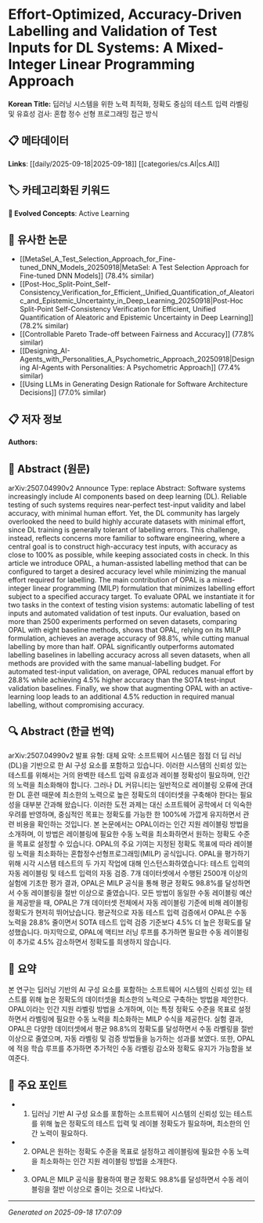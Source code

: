 
# Effort-Optimized, Accuracy-Driven Labelling and Validation of Test Inputs for DL Systems: A Mixed-Integer Linear Programming Approach

**Korean Title:** 딥러닝 시스템을 위한 노력 최적화, 정확도 중심의 테스트 입력 라벨링 및 유효성 검사: 혼합 정수 선형 프로그래밍 접근 방식

## 📋 메타데이터

**Links**: [[daily/2025-09-18|2025-09-18]] [[categories/cs.AI|cs.AI]]

## 🏷️ 카테고리화된 키워드
**🚀 Evolved Concepts**: Active Learning

## 🔗 유사한 논문
- [[MetaSel_A_Test_Selection_Approach_for_Fine-tuned_DNN_Models_20250918|MetaSel: A Test Selection Approach for Fine-tuned DNN Models]] (78.4% similar)
- [[Post-Hoc_Split-Point_Self-Consistency_Verification_for_Efficient,_Unified_Quantification_of_Aleatoric_and_Epistemic_Uncertainty_in_Deep_Learning_20250918|Post-Hoc Split-Point Self-Consistency Verification for Efficient, Unified Quantification of Aleatoric and Epistemic Uncertainty in Deep Learning]] (78.2% similar)
- [[Controllable Pareto Trade-off between Fairness and Accuracy]] (77.8% similar)
- [[Designing_AI-Agents_with_Personalities_A_Psychometric_Approach_20250918|Designing AI-Agents with Personalities: A Psychometric Approach]] (77.4% similar)
- [[Using LLMs in Generating Design Rationale for Software Architecture Decisions]] (77.0% similar)

## 📋 저자 정보

**Authors:** 

## 📄 Abstract (원문)

arXiv:2507.04990v2 Announce Type: replace 
Abstract: Software systems increasingly include AI components based on deep learning (DL). Reliable testing of such systems requires near-perfect test-input validity and label accuracy, with minimal human effort. Yet, the DL community has largely overlooked the need to build highly accurate datasets with minimal effort, since DL training is generally tolerant of labelling errors. This challenge, instead, reflects concerns more familiar to software engineering, where a central goal is to construct high-accuracy test inputs, with accuracy as close to 100% as possible, while keeping associated costs in check. In this article we introduce OPAL, a human-assisted labelling method that can be configured to target a desired accuracy level while minimizing the manual effort required for labelling. The main contribution of OPAL is a mixed-integer linear programming (MILP) formulation that minimizes labelling effort subject to a specified accuracy target. To evaluate OPAL we instantiate it for two tasks in the context of testing vision systems: automatic labelling of test inputs and automated validation of test inputs. Our evaluation, based on more than 2500 experiments performed on seven datasets, comparing OPAL with eight baseline methods, shows that OPAL, relying on its MILP formulation, achieves an average accuracy of 98.8%, while cutting manual labelling by more than half. OPAL significantly outperforms automated labelling baselines in labelling accuracy across all seven datasets, when all methods are provided with the same manual-labelling budget. For automated test-input validation, on average, OPAL reduces manual effort by 28.8% while achieving 4.5% higher accuracy than the SOTA test-input validation baselines. Finally, we show that augmenting OPAL with an active-learning loop leads to an additional 4.5% reduction in required manual labelling, without compromising accuracy.

## 🔍 Abstract (한글 번역)

arXiv:2507.04990v2 발표 유형: 대체
요약: 소프트웨어 시스템은 점점 더 딥 러닝(DL)을 기반으로 한 AI 구성 요소를 포함하고 있습니다. 이러한 시스템의 신뢰성 있는 테스트를 위해서는 거의 완벽한 테스트 입력 유효성과 레이블 정확성이 필요하며, 인간의 노력을 최소화해야 합니다. 그러나 DL 커뮤니티는 일반적으로 레이블링 오류에 관대한 DL 훈련 때문에 최소한의 노력으로 높은 정확도의 데이터셋을 구축해야 한다는 필요성을 대부분 간과해 왔습니다. 이러한 도전 과제는 대신 소프트웨어 공학에서 더 익숙한 우려를 반영하며, 중심적인 목표는 정확도를 가능한 한 100%에 가깝게 유지하면서 관련 비용을 확인하는 것입니다. 본 논문에서는 OPAL이라는 인간 지원 레이블링 방법을 소개하며, 이 방법은 레이블링에 필요한 수동 노력을 최소화하면서 원하는 정확도 수준을 목표로 설정할 수 있습니다. OPAL의 주요 기여는 지정된 정확도 목표에 따라 레이블링 노력을 최소화하는 혼합정수선형프로그래밍(MILP) 공식입니다. OPAL을 평가하기 위해 시각 시스템 테스트의 두 가지 작업에 대해 인스턴스화하였습니다: 테스트 입력의 자동 레이블링 및 테스트 입력의 자동 검증. 7개 데이터셋에서 수행된 2500개 이상의 실험에 기초한 평가 결과, OPAL은 MILP 공식을 통해 평균 정확도 98.8%를 달성하면서 수동 레이블링을 절반 이상으로 줄였습니다. 모든 방법이 동일한 수동 레이블링 예산을 제공받을 때, OPAL은 7개 데이터셋 전체에서 자동 레이블링 기준에 비해 레이블링 정확도가 현저히 뛰어났습니다. 평균적으로 자동 테스트 입력 검증에서 OPAL은 수동 노력을 28.8% 줄이면서 SOTA 테스트 입력 검증 기준보다 4.5% 더 높은 정확도를 달성했습니다. 마지막으로, OPAL에 액티브 러닝 루프를 추가하면 필요한 수동 레이블링이 추가로 4.5% 감소하면서 정확도를 희생하지 않습니다.

## 📝 요약

본 연구는 딥러닝 기반의 AI 구성 요소를 포함하는 소프트웨어 시스템의 신뢰성 있는 테스트를 위해 높은 정확도의 데이터셋을 최소한의 노력으로 구축하는 방법을 제안한다. OPAL이라는 인간 지원 라벨링 방법을 소개하며, 이는 특정 정확도 수준을 목표로 설정하면서 라벨링에 필요한 수동 노력을 최소화하는 MILP 수식을 제공한다. 실험 결과, OPAL은 다양한 데이터셋에서 평균 98.8%의 정확도를 달성하면서 수동 라벨링을 절반 이상으로 줄였으며, 자동 라벨링 및 검증 방법들을 능가하는 성과를 보였다. 또한, OPAL에 적응 학습 루프를 추가하면 추가적인 수동 라벨링 감소와 정확도 유지가 가능함을 보여준다.

## 🎯 주요 포인트

- 1. 딥러닝 기반 AI 구성 요소를 포함하는 소프트웨어 시스템의 신뢰성 있는 테스트를 위해 높은 정확도의 테스트 입력 및 레이블 정확도가 필요하며, 최소한의 인간 노력이 필요하다.

- 2. OPAL은 원하는 정확도 수준을 목표로 설정하고 레이블링에 필요한 수동 노력을 최소화하는 인간 지원 레이블링 방법을 소개한다.

- 3. OPAL은 MILP 공식을 활용하여 평균 정확도 98.8%를 달성하면서 수동 레이블링을 절반 이상으로 줄이는 것으로 나타났다.

---

*Generated on 2025-09-18 17:07:09*